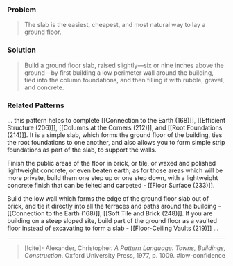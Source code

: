### Problem
>The slab is the easiest, cheapest, and most natural way to lay a ground floor.

### Solution
>Build a ground floor slab, raised slightly—six or nine inches above the ground—by first building a low perimeter wall around the building, tied into the column foundations, and then filling it with rubble, gravel, and concrete.

### Related Patterns
... this pattern helps to complete [[Connection to the Earth (168)]], [[Efficient Structure (206)]], [[Columns at the Corners (212)]], and [[Root Foundations (214)]]. It is a simple slab, which forms the ground floor of the building, ties the root foundations to one another, and also allows you to form simple strip foundations as part of the slab, to support the walls.

Finish the public areas of the floor in brick, or tile, or waxed and polished lightweight concrete, or even beaten earth; as for those areas which will be more private, build them one step up or one step down, with a lightweight concrete finish that can be felted and carpeted - [[Floor Surface (233)]].

Build the low wall which forms the edge of the ground floor slab out of brick, and tie it directly into all the terraces and paths around the building - [[Connection to the Earth (168)]], [[Soft Tile and Brick (248)]]. If you are building on a steep sloped site, build part of the ground floor as a vaulted floor instead of excavating to form a slab - [[Floor-Ceiling Vaults (219)]] ...

---

> [!cite]- Alexander, Christopher. _A Pattern Language: Towns, Buildings, Construction_. Oxford University Press, 1977, p. 1009.
> #low-confidence 